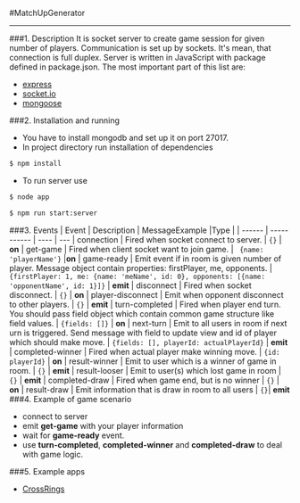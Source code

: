 #MatchUpGenerator
***
###1. Description
It is socket server to create game session for given number of players.
Communication is set up by sockets. It's mean, that connection is full duplex.
Server is written in JavaScript with package defined in package.json. The most
important part of this list are:
   - [express](https://expressjs.com/) 
   - [socket.io](https://github.com/socketio/socket.io)
   - [mongoose](http://mongoosejs.com/)

###2. Installation and running
- You have to install mongodb and set up it on port 27017.
- In project directory run installation of dependencies
```bash 
$ npm install
```
- To run server use
 ```bash
 $ node app
 
 $ npm run start:server
 ```
###3. Events
| Event | Description | MessageExample |Type |
| ------ | ----------- | ---- | ---
| connection  | Fired when socket connect to server. | ```{}``` | **on**
| get-game | Fired when client socket want to join game. | ``` {name: 'playerName'}``` |**on**
| game-ready | Emit event if in room is given number of player. Message object contain properties: firstPlayer, me, opponents. | ```{firstPlayer: 1, me: {name: 'meName', id: 0}, opponents: [{name: 'opponentName', id: 1}]}``` | **emit**
| disconnect | Fired when socket disconnect. | ```{}``` | **on**
| player-disconnect | Emit when opponent disconnect to other players. | ```{}``` | **emit**
| turn-completed | Fired when player end turn. You should pass field object which contain common game structure like field values. | ```{fields: []}``` | **on**
| next-turn | Emit to all users in room if next urn is triggered. Send message with field to update view and id of player which should make move. | ```{fields: [], playerId: actualPlayerId}``` | **emit**
| completed-winner | Fired when actual player make winning move. | ```{id: playerId}``` | **on**
| result-winner | Emit to user which is a winner of game in room. | ```{}``` | **emit**
| result-looser | Emit to user(s) which lost game in room | ```{}``` | **emit**
| completed-draw | Fired when game end, but is no winner | ```{}``` | **on**
| result-draw | Emit information that is draw in room to all users | ```{}```| **emit**
###4. Example of game scenario
- connect to server
- emit **get-game** with your player information
- wait for **game-ready** event.
- use **turn-completed**, **completed-winner** and **completed-draw** to deal with game logic. 

###5. Example apps
- [CrossRings](https://github.com/lukw34/CrossRings)